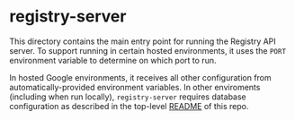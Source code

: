 # registry-server

This directory contains the main entry point for running the Registry API
server. To support running in certain hosted environments, it uses the `PORT`
environment variable to determine on which port to run.

In hosted Google environments, it receives all other configuration from
automatically-provided environment variables. In other enviroments (including
when run locally), `registry-server` requires database configuration as
described in the top-level [README](/README.md) of this repo.
